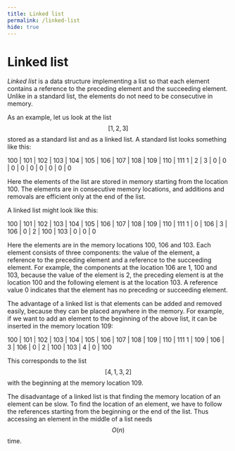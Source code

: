```yaml
---
title: Linked list
permalink: /linked-list
hide: true
---
```


# Linked list

_Linked list_ is a data structure implementing a list so that each element contains a reference to the preceding element and the succeeding element. Unlike in a standard list, the elements do not need to be consecutive in memory.

As an example, let us look at the list $$[1,2,3]$$ stored as a standard list and as a linked list. A standard list looks something like this:

100 | 101 | 102 | 103 | 104 | 105 | 106 | 107 | 108 | 109 | 110 | 111
1 | 2 | 3 | 0 | 0 | 0 | 0 | 0 | 0 | 0 | 0 | 0

Here the elements of the list are stored in memory starting from the location 100. The elements are in consecutive memory locations, and additions and removals are efficient only at the end of the list.

A linked list might look like this:

100 | 101 | 102 | 103 | 104 | 105 | 106 | 107 | 108 | 109 | 110 | 111
1 | 0 | 106 | 3 | 106 | 0 | 2 | 100 | 103 | 0 | 0 | 0

Here the elements are in the memory locations 100, 106 and 103. Each element consists of three components: the value of the element, a reference to the preceding element and a reference to the succeeding element. For example, the components at the location 106 are 1, 100 and 103, because the value of the element is 2, the preceding element is at the location 100 and the following element is at the location 103. A reference value 0 indicates that the element has no preceding or succeeding element.

The advantage of a linked list is that elements can be added and removed easily, because they can be placed anywhere in the memory. For example, if we want to add an element to the beginning of the above list, it can be inserted in the memory location 109:

100 | 101 | 102 | 103 | 104 | 105 | 106 | 107 | 108 | 109 | 110 | 111
1 | 109 | 106 | 3 | 106 | 0 | 2 | 100 | 103 | 4 | 0 | 100

This corresponds to the list $$[4,1,3,2]$$ with the beginning at the memory location 109.

The disadvantage of a linked list is that finding the memory location of an element can be slow. To find the location of an element, we have to follow the references starting from the beginning or the end of the list. Thus accessing an element in the middle of a list needs $$O(n)$$ time.
